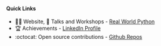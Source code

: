 #### Quick Links
- :technologist: Website, :loudspeaker: Talks and Workshops - [Real World Python](https://realworldpython.github.io/)
- :trophy: Achievements - [LinkedIn Profile](https://www.linkedin.com/in/ankitmahato/)
- :octocat: Open source contributions - [Github Repos](https://github.com/animator?tab=repositories)
